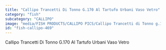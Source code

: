 ```yaml
---
title: "Callipo Trancetti Di Tonno G.170 Al Tartufo Urbani Vaso Vetro"
category: "fish"
subcategory: "CALLIPO"
image: "media/FISH PRODUCTS/CALLIPO PICS/Callipo Trancetti di Tonno g.170 al Tartufo Urbani vaso vetro.jpg"
id: "fish-callipo-469"
---
```


Callipo Trancetti Di Tonno G.170 Al Tartufo Urbani Vaso Vetro
